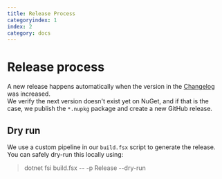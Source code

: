 ```yaml
---
title: Release Process
categoryindex: 1
index: 2
category: docs
---
```

# Release process

A new release happens automatically when the version in the [Changelog](https://github.com/ionide/ionide-analyzers/blob/main/CHANGELOG.md) was increased.  
We verify the next version doesn't exist yet on NuGet, and if that is the case, we publish the `*.nupkg` package and create a new GitHub release.

## Dry run

We use a custom pipeline in our `build.fsx` script to generate the release.  
You can safely dry-run this locally using:

> dotnet fsi build.fsx -- -p Release --dry-run
